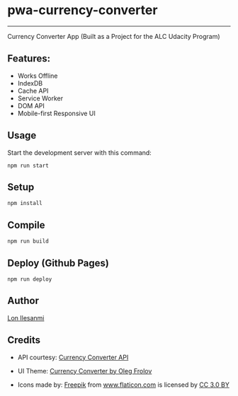 # pwa-currency-converter
---
Currency Converter App
(Built as a Project for the ALC Udacity Program)

Features:
---
- Works Offline
- IndexDB
- Cache API
- Service Worker
- DOM API
- Mobile-first Responsive UI

Usage
---

Start the development server with this command:

```
npm run start
```

Setup
---

```
npm install
```

Compile
---

```
npm run build
```

Deploy (Github Pages)
---

```
npm run deploy
```

Author
---
<a href="https://github.com/lon-io">Lon Ilesanmi</a>

Credits
---
- API courtesy: <a href="https://free.currencyconverterapi.com/">Currency Converter API</a>

- UI Theme: <a href="https://www.uplabs.com/posts/currency-converter-3a92be3e-0024-46c3-88ea-21f9efab0ab4">Currency Converter
by Oleg Frolov</a>

- Icons made by: <a href="http://www.freepik.com" title="Freepik">Freepik</a> from <a href="https://www.flaticon.com/" title="Flaticon">www.flaticon.com</a> is licensed by <a href="http://creativecommons.org/licenses/by/3.0/" title="Creative Commons BY 3.0" target="_blank">CC 3.0 BY</a>
